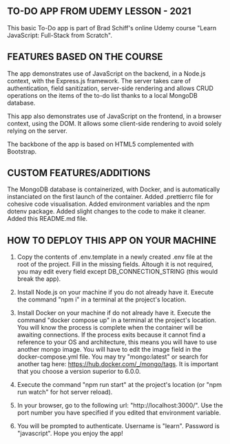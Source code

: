 ## TO-DO APP FROM UDEMY LESSON - 2021

This basic To-Do app is part of Brad Schiff's online Udemy course "Learn JavaScript: Full-Stack from Scratch".

## FEATURES BASED ON THE COURSE

The app demonstrates use of JavaScript on the backend, in a Node.js context, with the Express.js framework.
The server takes care of authentication, field sanitization, server-side rendering and allows CRUD operations on the items of the to-do list thanks to a local MongoDB database.

This app also demonstrates use of JavaScript on the frontend, in a browser context, using the DOM. It allows some client-side rendering to avoid solely relying on the server.

The backbone of the app is based on HTML5 complemented with Bootstrap.

## CUSTOM FEATURES/ADDITIONS

The MongoDB database is containerized, with Docker, and is automatically instanciated on the first launch of the container.
Added .prettierrc file for cohesive code visualisation.
Added environment variables and the npm dotenv package.
Added slight changes to the code to make it cleaner.
Added this README.md file.

## HOW TO DEPLOY THIS APP ON YOUR MACHINE

1. Copy the contents of .env.template in a newly created .env file at the root of the project. Fill in the missing fields. Altough it is not required, you may edit every field except DB_CONNECTION_STRING (this would break the app).

2. Install Node.js on your machine if you do not already have it. Execute the command "npm i" in a terminal at the project's location.

3. Install Docker on your machine if do not already have it. Execute the command "docker compose up" in a terminal at the project's location. You will know the process is complete when the container will be awaiting connections.
   If the process exits because it cannot find a reference to your OS and architecture, this means you will have to use another mongo image. You will have to edit the image field in the docker-compose.yml file. You may try "mongo:latest" or search for another tag here: https://hub.docker.com/_/mongo/tags. It is important that you choose a version superior to 6.0.0.

4. Execute the command "npm run start" at the project's location (or "npm run watch" for hot server reload).

5. In your browser, go to the following url: "http://localhost:3000/". Use the port number you have specified if you edited that environment variable.

6. You will be prompted to authenticate. Username is "learn". Password is "javascript". Hope you enjoy the app!
